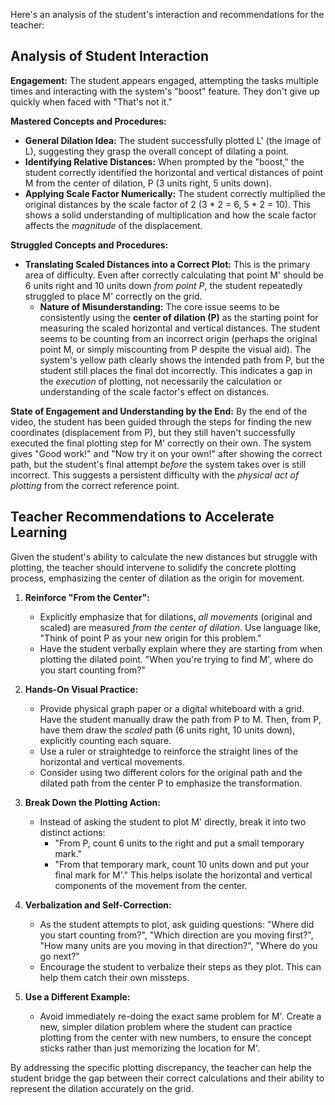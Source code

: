 Here's an analysis of the student's interaction and recommendations for the teacher:

## Analysis of Student Interaction

**Engagement:**
The student appears engaged, attempting the tasks multiple times and interacting with the system's "boost" feature. They don't give up quickly when faced with "That's not it."

**Mastered Concepts and Procedures:**
*   **General Dilation Idea:** The student successfully plotted L' (the image of L), suggesting they grasp the overall concept of dilating a point.
*   **Identifying Relative Distances:** When prompted by the "boost," the student correctly identified the horizontal and vertical distances of point M from the center of dilation, P (3 units right, 5 units down).
*   **Applying Scale Factor Numerically:** The student correctly multiplied the original distances by the scale factor of 2 (3 * 2 = 6, 5 * 2 = 10). This shows a solid understanding of multiplication and how the scale factor affects the *magnitude* of the displacement.

**Struggled Concepts and Procedures:**
*   **Translating Scaled Distances into a Correct Plot:** This is the primary area of difficulty. Even after correctly calculating that point M' should be 6 units right and 10 units down *from point P*, the student repeatedly struggled to place M' correctly on the grid.
    *   **Nature of Misunderstanding:** The core issue seems to be consistently using the **center of dilation (P)** as the starting point for measuring the scaled horizontal and vertical distances. The student seems to be counting from an incorrect origin (perhaps the original point M, or simply miscounting from P despite the visual aid). The system's yellow path clearly shows the intended path from P, but the student still places the final dot incorrectly. This indicates a gap in the *execution* of plotting, not necessarily the calculation or understanding of the scale factor's effect on distances.

**State of Engagement and Understanding by the End:**
By the end of the video, the student has been guided through the steps for finding the new coordinates (displacement from P), but they still haven't successfully executed the final plotting step for M' correctly on their own. The system gives "Good work!" and "Now try it on your own!" after showing the correct path, but the student's final attempt *before* the system takes over is still incorrect. This suggests a persistent difficulty with the *physical act of plotting* from the correct reference point.

## Teacher Recommendations to Accelerate Learning

Given the student's ability to calculate the new distances but struggle with plotting, the teacher should intervene to solidify the concrete plotting process, emphasizing the center of dilation as the origin for movement.

1.  **Reinforce "From the Center":**
    *   Explicitly emphasize that for dilations, *all movements* (original and scaled) are measured *from the center of dilation*. Use language like, "Think of point P as your new origin for this problem."
    *   Have the student verbally explain where they are starting from when plotting the dilated point. "When you're trying to find M', where do you start counting from?"

2.  **Hands-On Visual Practice:**
    *   Provide physical graph paper or a digital whiteboard with a grid. Have the student manually draw the path from P to M. Then, from P, have them draw the *scaled* path (6 units right, 10 units down), explicitly counting each square.
    *   Use a ruler or straightedge to reinforce the straight lines of the horizontal and vertical movements.
    *   Consider using two different colors for the original path and the dilated path from the center P to emphasize the transformation.

3.  **Break Down the Plotting Action:**
    *   Instead of asking the student to plot M' directly, break it into two distinct actions:
        *   "From P, count 6 units to the right and put a small temporary mark."
        *   "From that temporary mark, count 10 units down and put your final mark for M'." This helps isolate the horizontal and vertical components of the movement from the center.

4.  **Verbalization and Self-Correction:**
    *   As the student attempts to plot, ask guiding questions: "Where did you start counting from?", "Which direction are you moving first?", "How many units are you moving in that direction?", "Where do you go next?"
    *   Encourage the student to verbalize their steps as they plot. This can help them catch their own missteps.

5.  **Use a Different Example:**
    *   Avoid immediately re-doing the exact same problem for M'. Create a new, simpler dilation problem where the student can practice plotting from the center with new numbers, to ensure the concept sticks rather than just memorizing the location for M'.

By addressing the specific plotting discrepancy, the teacher can help the student bridge the gap between their correct calculations and their ability to represent the dilation accurately on the grid.